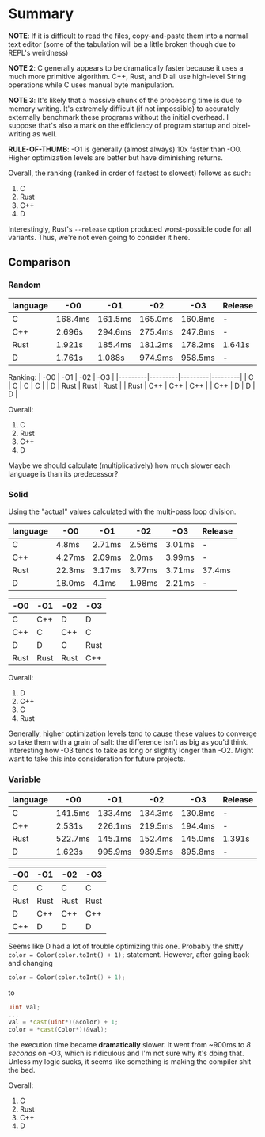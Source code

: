 # Summary
**NOTE**: If it is difficult to read the files, copy-and-paste them into a normal text editor (some of the tabulation will be a little broken though due to REPL's weirdness)

**NOTE 2**: C generally appears to be dramatically faster because it uses a much more primitive algorithm. C++, Rust, and D all use high-level String operations while C uses manual byte manipulation.

**NOTE 3**: It's likely that a massive chunk of the processing time is due to memory writing. It's extremely difficult (if not impossible) to accurately externally benchmark these programs without the initial overhead. I suppose that's also a mark on the efficiency of program startup and pixel-writing as well.

**RULE-OF-THUMB**: -O1 is generally (almost always) 10x faster than -O0. Higher optimization levels are better but have diminishing returns.

Overall, the ranking (ranked in order of fastest to slowest) follows as such:
1. C
2. Rust
3. C++
4. D

Interestingly, Rust's `--release` option produced worst-possible code for all variants. Thus, we're not even going to consider it here.

## Comparison
### Random
|language|   -O0   |   -O1   |   -02   |   -O3   | Release |
|--------|---------|---------|---------|---------|---------|
|   C    | 168.4ms | 161.5ms | 165.0ms | 160.8ms |    -    |
|  C++   | 2.696s  | 294.6ms | 275.4ms | 247.8ms |    -    |
|  Rust  | 1.921s  | 185.4ms | 181.2ms | 178.2ms | 1.641s  |
|   D    | 1.761s  | 1.088s  | 974.9ms | 958.5ms |    -    |

Ranking:
|   -O0   |   -O1   |   -02   |   -O3   |
|---------|---------|---------|---------|
|   C     |    C    |    C    |    C    |
|   D     |   Rust  |   Rust  |   Rust  |
|  Rust   |   C++   |   C++   |   C++   |
|  C++    |    D    |    D    |    D    |

Overall:
1. C
2. Rust
3. C++
4. D

Maybe we should calculate (multiplicatively) how much slower each language is than its predecessor?

### Solid
Using the "actual" values calculated with the multi-pass loop division.

|language|   -O0   |   -O1   |   -02   |   -O3   | Release |
|--------|---------|---------|---------|---------|---------|
|   C    |  4.8ms  |  2.71ms | 2.56ms  | 3.01ms  |    -    |
|  C++   |  4.27ms |  2.09ms |  2.0ms  | 3.99ms  |    -    |
|  Rust  |  22.3ms |  3.17ms | 3.77ms  | 3.71ms  | 37.4ms  |
|   D    |  18.0ms |  4.1ms  | 1.98ms  | 2.21ms  |    -    |

|   -O0   |   -O1   |   -02   |   -O3   |
|---------|---------|---------|---------|
|   C     |   C++   |    D    |    D    |
|  C++    |    C    |   C++   |    C    |
|   D     |    D    |    C    |   Rust  |
|  Rust   |   Rust  |   Rust  |   C++   |

Overall:
1. D
2. C++
3. C
4. Rust

Generally, higher optimization levels tend to cause these values to converge so take them with a grain of salt: the difference isn't as big as you'd think.
Interesting how -O3 tends to take as long or slightly longer than -O2. Might want to take this into consideration for future projects.

### Variable
|language|   -O0   |   -O1   |   -02   |   -O3   | Release |
|--------|---------|---------|---------|---------|---------|
|   C    | 141.5ms | 133.4ms | 134.3ms | 130.8ms |    -    |
|  C++   | 2.531s  | 226.1ms | 219.5ms | 194.4ms |    -    |
|  Rust  | 522.7ms | 145.1ms | 152.4ms | 145.0ms | 1.391s  |
|   D    | 1.623s  | 995.9ms | 989.5ms | 895.8ms |    -    |

|   -O0   |   -O1   |   -02   |   -O3   |
|---------|---------|---------|---------|
|    C    |    C    |    C    |    C    |
|  Rust   |   Rust  |   Rust  |   Rust  |
|    D    |   C++   |   C++   |   C++   |
|   C++   |    D    |    D    |    D    |

Seems like D had a lot of trouble optimizing this one. Probably the shitty `color = Color(color.toInt() + 1);` statement. However, after going back and changing
```d
color = Color(color.toInt() + 1);
```
to
```d
uint val;
...
val = *cast(uint*)(&color) + 1;
color = *cast(Color*)(&val);
```
the execution time became **dramatically** slower. It went from ~900ms to *8 seconds* on -O3, which is ridiculous and I'm not sure why it's doing that.
Unless my logic sucks, it seems like something is making the compiler shit the bed.


Overall:
1. C
2. Rust
3. C++
4. D

